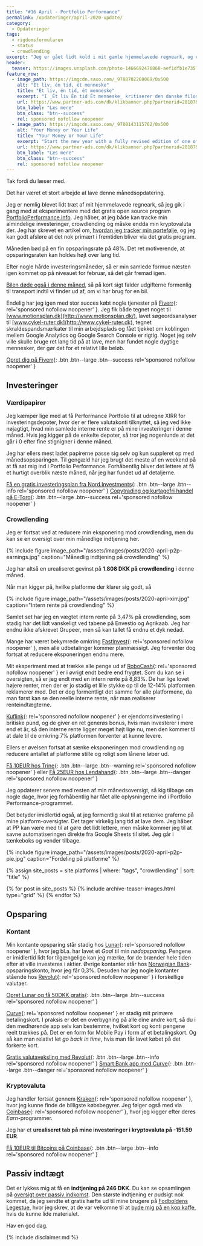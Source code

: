 ```yaml
---
title: "#16 April - Portfolio Performance"
permalink: /opdateringer/april-2020-update/
category:
  - Opdateringer
tags:
  - rigdomsformularen
  - status
  - crowdlending
excerpt: "Jeg er gået lidt kold i mit gamle hjemmelavede regneark, og er ved at lægge tallene ind i Portfolio Performance."
header:
  teaser: https://images.unsplash.com/photo-1466692476868-aef1dfb1e735?ixlib=rb-1.2.1&ixid=eyJhcHBfaWQiOjEyMDd9&auto=format&fit=crop&w=400&q=5
feature_row:
  - image_path: https://imgcdn.saxo.com/_9788702260069/0x500
    alt: "Ét liv, én tid, ét menneske"
    title: "Ét liv, én tid, ét menneske"
    excerpt: "I _Ét liv Én tid Ét menneske_ kritiserer den danske filosof og erhvervsleder Morten Albæk idéen om, at man ved at sætte klarere grænser mellem arbejdstid og fritid, kan løse dette seriøse problem. Ifølge Morten Albæk findes svaret snarere ved at skabe sig et meningsfuldt liv."
    url: https://www.partner-ads.com/dk/klikbanner.php?partnerid=28187&bannerid=43264&htmlurl=https://www.saxo.com/dk/et-liv-en-tid-et-menneske_morten-albaek_haeftet_9788702260069
    btn_label: "Læs mere"
    btn_class: "btn--success"
    rel: sponsored nofollow noopener
  - image_path: https://imgcdn.saxo.com/_9780143115762/0x500
    alt: "Your Money or Your Life"
    title: "Your Money or Your Life"
    excerpt: "Start the new year with a fully revised edition of one of the most influential books ever written on personal finance with more than a million copies sold"
    url: https://www.partner-ads.com/dk/klikbanner.php?partnerid=28187&bannerid=43264&htmlurl=https://www.saxo.com/dk/your-money-or-your-life_vicki-robin_paperback_9780143115762
    btn_label: "Læs mere"
    btn_class: "btn--success"
    rel: sponsored nofollow noopener
---
```


Tak fordi du læser med.

Det har været et stort arbejde at lave denne månedsopdatering.

Jeg er nemlig blevet lidt træt af mit hjemmelavede regneark, så jeg gik i gang med at eksperimentere med det gratis open source program [PortfolioPerformance.info](http://www.portfolio-performance.info). Jeg håber, at jeg både kan tracke min almindelige investeringer, crowdlending og måske endda min kryptovaluta der.
Jeg har skrevet en artikel om, [hvordan jeg tracker min portefølje](/hvordan-tracker-jeg-min-portefolje/), og jeg kan godt afsløre at det nok primært i fremtiden bliver via det gratis program.

Måneden bød på en fin opsparingsrate på 48%. Det ret motiverende, at opsparingsraten kan holdes højt over lang tid.

Efter nogle hårde investeringsmåneder, så er min samlede formue næsten igen kommet op på niveauet for februar, så det går fremad igen.

[Bilen døde også i denne måned](/bilen-synes-2020/), så på kort sigt falder udgifterne formenlig til transport indtil vi finder ud af, om vi har brug for en bil.

Endelig har jeg igen med stor succes købt nogle tjenester på [Fiverr](/go/fiverr/){: rel='sponsored nofollow noopener' }. Jeg fik både tegnet noget til [www.motionsplan.dk](http://www.motionsplan.dk/), lavet søgeordsanalyser til [www.cykel-ruter.dk](http://www.cykel-ruter.dk), tegnet skraldespandsmærkater til min arbejdsplads og fået tjekket om koblingen mellem Google Analytics og Google Search Console er rigtig. Noget jeg selv ville skulle bruge ret lang tid på at lave, men har fundet nogle dygtige mennesker, der gør det for et relativt lille beløb.

[Opret dig på Fiverr](/go/fiverr/){: .btn .btn--large .btn--success rel='sponsored nofollow noopener' }

## Investeringer

### Værdipapirer

Jeg kæmper lige med at få Performance Portfolio til at udregne XIRR for investeringsdepoter, hvor der er flere valutakonti tilknyttet, så jeg ved ikke nøjagtigt, hvad min samlede interne rente er på mine investeringer i denne måned. Hvis jeg kigger på de enkelte depoter, så tror jeg nogenlunde at det går i 0 efter fine stignigner i denne måned.

Jeg har ellers mest ladet papirerne passe sig selv og kun suppleret op med månedsopsparingen. Til gengæld har jeg brugt det meste af en weekend på at få sat mig ind i Portfolio Performance. Forhåbentlig bliver det lettere at få et hurtigt overblik næste måned, når jeg har fundet ud af detaljerne.

[Få en gratis investeringsplan fra Nord.Investments](/go/nord/){: .btn .btn--large .btn--info rel='sponsored nofollow noopener' } [Copytrading og kurtagefri handel på E-Toro](/go/etoro/){: .btn .btn--large .btn--success rel='sponsored nofollow noopener' }

### Crowdlending

Jeg er fortsat ved at reducere min eksponering mod crowdlending, men du kan se en oversigt over min månedlige indtjening her.

{% include figure image_path="/assets/images/posts/2020-april-p2p-earnings.jpg" caption="Månedlig indtjening på crowdlending" %}

Jeg har altså en urealiseret gevinst på **1.808 DKK på crowdlending** i denne måned.

Når man kigger på, hvilke platforme der klarer sig godt, så

{% include figure image_path="/assets/images/posts/2020-april-xirr.jpg" caption="Intern rente på crowdlending" %}

Samlet set har jeg en vægtet intern rente på 3,47% på crowdlending, som stadig har det lidt vanskeligt ved tabene på Envestio og Agrikaab. Jeg har endnu ikke afskrevet Grupeer, men så kan tallet få endnu et dyk nedad.

Mange har været bekymrede omkring [FastInvest](/go/fastinvest/){: rel='sponsored nofollow noopener' }, men alle udbetalinger kommer planmæssigt. Jeg forventer dog fortsat at reducere eksponeringen endnu mere.

Mit eksperiment med at trække alle penge ud af [RoboCash](/go/robocash/){: rel='sponsored nofollow noopener' } er i øvrigt endt bedre end frygtet. Som du kan se i oversigten, så er jeg endt med en intern rente på 8,83%. De har lige lovet højere renter, men der er jo stadig et lille stykke op til de 12-14% platformen reklamerer med. Det er dog formentligt det samme for alle platformene, da man først kan se den reelle interne rente, når man realiserer renteindtægterne.

[Kuflink](/go/kuflink/){: rel='sponsored nofollow noopener' } er ejendomsinvestering i britiske pund, og de giver en ret generøs bonus, hvis man investerer i mere end et år, så den interne rente ligger meget højt lige nu, men den kommer til at dale til de omkring 7% platformen forventer at kunne levere.

Ellers er øvelsen fortsat at sænke eksponeringen mod crowdlending og reducere antallet af platforme stille og roligt som lånene løber ud.

[Få 10EUR hos Trine](/go/trine/){: .btn .btn--large .btn--warning rel='sponsored nofollow noopener' } eller [Få 25EUR hos Lendahand](/go/lendahand/){: .btn .btn--large .btn--danger rel='sponsored nofollow noopener' }

Jeg opdaterer senere med resten af min månedsoversigt, så kig tilbage om nogle dage, hvor jeg forhåbentlig har fået alle oplysningerne ind i Portfolio Performance-programmet.

Det betyder imidlertid også, at jeg formentlig skal til at retænke graferne på mine platform-oversigter. Det tager virkelig lang tid at lave dem. Jeg håber at PP kan være med til at gøre det lidt lettere, men måske kommer jeg til at savne automatiseringen direkte fra Google Sheets til sitet. Jeg går i tænkeboks og vender tilbage.

{% include figure image_path="/assets/images/posts/2020-april-p2p-pie.jpg" caption="Fordeling på platforme" %}

<div class="feature__wrapper">

{% assign site_posts = site.platforms | where: "tags", "crowdlending" | sort: "title" %}

{% for post in site_posts %}
  {% include archive-teaser-images.html type="grid" %}
{% endfor %}

</div>

## Opsparing

### Kontant

Min kontante opsparing står stadig hos [Lunar](/go/lunar/){: rel='sponsored nofollow noopener' }, hvor jeg bl.a. har lavet et _Goal_ til min _nødopsparing_. Pengene er imidlertid lidt for tilgængelige kan jeg mærke, for de brænder hele tiden efter at ville investeres i aktier. Øvrige kontanter står hos [Norwegian Bank](/go/norwegian/)-opsparingskonto, hvor jeg får 0,3%. Desuden har jeg nogle kontanter stående hos [Revolut](/go/revolut/){: rel='sponsored nofollow noopener' } i forskellige valutaer.

[Opret Lunar og få 50DKK gratis](/go/lunar/){: .btn .btn--large .btn--success rel='sponsored nofollow noopener' }

[Curve](/go/curve/){: rel='sponsored nofollow noopener' } er stadig mit primære betalingskort. I praksis er det en overbygning på alle dine andre kort, så du i den medhørende app selv kan bestemme, hvilket kort og konti pengene reelt trækkes på. Det er en form for Mobile Pay i form af et betalingskort. Og så kan man relativt let _go back in time_, hvis man får lavet købet på det forkerte kort.

[Gratis valutaveksling med Revolut](/go/revolut/){: .btn .btn--large .btn--info rel='sponsored nofollow noopener' } [Smart Bank app med Curve](/go/curve/){: .btn .btn--large .btn--danger rel='sponsored nofollow noopener' }

### Kryptovaluta

Jeg handler fortsat gennem [Kraken](/go/kraken/){: rel='sponsored nofollow noopener' }, hvor jeg kunne finde de billigste købsbegyrer. Jeg følger også med via [Coinbase](/go/coinbase/){: rel='sponsored nofollow noopener' }, hvor jeg kigger efter deres _Earn_-programmer.

Jeg har et **urealiseret tab på mine investeringer i kryptovaluta på -151.59 EUR**.

[Få 10EUR til Bitcoins på Coinbase](/go/coinbase/){: .btn .btn--large .btn--info rel='sponsored nofollow noopener' }

## Passiv indtægt

Det er lykkes mig at få en **indtjening på 246 DKK**. Du kan se opsamlingen på [oversigt over passiv indkomst](/passiv-indkomst/). Den største indtjening er pudsigt nok kommet, da jeg sendte et gratis hæfte ud til mine brugere på [Fodboldens Legestue](http://www.legestue.net), hvor jeg skrev, at de var velkomne til at [byde mig på en kop kaffe](http://www.buymeacoffee.com/lsolesen), hvis de kunne lide materialet.

Hav en god dag.

{% include disclaimer.md %}

